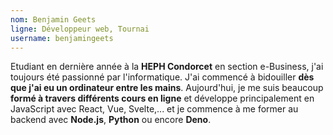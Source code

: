 ```yaml
---
nom: Benjamin Geets
ligne: Développeur web, Tournai
username: benjamingeets
---
```

Etudiant en dernière année à la **HEPH Condorcet** en section e-Business, j'ai toujours été passionné par l'informatique. J'ai commencé à bidouiller **dès que j'ai eu un ordinateur entre les mains**. Aujourd'hui, je me suis beaucoup **formé à travers différents cours en ligne** et développe principalement en JavaScript avec React, Vue, Svelte,... et je commence à me former au backend avec **Node.js**, **Python** ou encore **Deno**.
